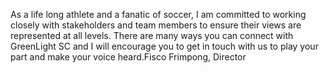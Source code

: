 As a life long athlete and a fanatic of soccer, I am committed to working closely with stakeholders and team members to ensure their views are represented at all levels. There are many ways you can connect with GreenLight SC and I will encourage you to get in touch with us to play your part and make your voice heard.Fisco Frimpong, Director
